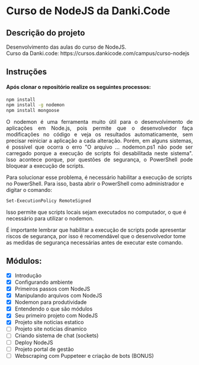 # Curso de NodeJS da Danki.Code

## Descrição do projeto
<p align="justify">
  Desenvolvimento das aulas do curso de NodeJS. <br>
  Curso da Danki.code: https://cursos.dankicode.com/campus/curso-nodejs
</p>

## Instruções
#### Após clonar o repositório realize os seguintes processos:

```bash
npm install
npm install -g nodemon
npm install mongoose
```

<p align="justify">
O nodemon é uma ferramenta muito útil para o desenvolvimento de aplicações em Node.js, pois permite que o desenvolvedor faça modificações no código e veja os resultados automaticamente, sem precisar reiniciar a aplicação a cada alteração. Porém, em alguns sistemas, é possível que ocorra o erro "O arquivo ... nodemon.ps1 não pode ser carregado porque a execução de scripts foi desabilitada neste sistema". Isso acontece porque, por questões de segurança, o PowerShell pode bloquear a execução de scripts.

Para solucionar esse problema, é necessário habilitar a execução de scripts no PowerShell. Para isso, basta abrir o PowerShell como administrador e digitar o comando:<br>
```bash
Set-ExecutionPolicy RemoteSigned
```
Isso permite que scripts locais sejam executados no computador, o que é necessário para utilizar o nodemon.

É importante lembrar que habilitar a execução de scripts pode apresentar riscos de segurança, por isso é recomendável que o desenvolvedor tome as medidas de segurança necessárias antes de executar este comando.
</p>


## Módulos:
- [x] Introdução <br>
- [x] Configurando ambiente <br>
- [x] Primeiros passos com NodeJS <br>
- [x] Manipulando arquivos com NodeJS <br>
- [x] Nodemon para produtividade <br>
- [x] Entendendo o que são módulos <br>
- [x] Seu primeiro projeto com NodeJS <br>
- [x] Projeto site noticias estatico <br>
- [ ] Projeto site noticias dinamico <br>
- [ ] Criando sistema de chat (sockets) <br>
- [ ] Deploy NodeJS <br>
- [ ] Projeto portal de gestão <br>
- [ ] Webscraping com Puppeteer e criação de bots (BONUS)
